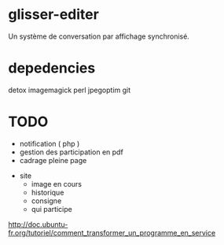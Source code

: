 # glisser-editer

Un système de conversation par affichage synchronisé.

# depedencies

detox
imagemagick
perl
jpegoptim
git

# TODO 

- notification ( php )
- gestion des participation en pdf
- cadrage pleine page  

+ site 
	- image en cours
	- historique
	- consigne
	- qui participe
	
http://doc.ubuntu-fr.org/tutoriel/comment_transformer_un_programme_en_service